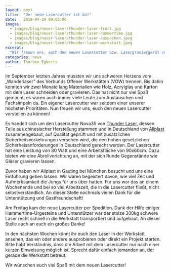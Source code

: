 ```yaml
---
layout: post
title:  "Der neue Lasercutter ist da!"
date:   2018-04-29 09:08:00
images:
  - images/blog/neuer-laser/thunder-laser-front.jpg
  - images/blog/neuer-laser/thunder-laser-hammertime.jpg
  - images/blog/neuer-laser/thunder-laser-auspacken.jpeg
  - images/blog/neuer-laser/thunder-laser-werkstatt.jpeg
excerpt:
  "Wir freuen uns, euch den neuen Lasercutter bzw. Lasergraviergerät vorstellen zu können. Es ist eines der wichtigsten Vorhaben für dieses Jahr."
categories: news
author: Thorben Egberts
---
```


Im September letzten Jahres mussten wir uns schweren Herzens vom „Wanderlaser” des Verbunds Offener Werkstätten (VOW) trennen. Bis dahin konnten wir zwei Monate lang Materialien wie Holz, Acrylglas und Karton mit dem Laser schneiden oder gravieren. Das hat nicht nur viel Spaß gemacht, es waren auch immer viele Leute zum Austauschen und Fachsimpeln da. Ein eigener Lasercutter war seitdem einer unserer höchsten Prioritäten. Nun freuen wir uns, euch den neuen Lasercutter vorstellen zu können!

Es handelt sich um den Lasercutter Nova35 von [Thunder Laser](http://www.thunderlaser.com/), dessen Teile aus chinesischer Herstellung stammen und in Deutschland von [Allplast](https://www.deinlasershop.de/) zusammengebaut, auf Qualität geprüft und mit zusätzlichen Sicherheitsvorkehrungen versehen wird, die den hohen gesetzlichen Sicherheisanforderungen in Deutschland gerecht werden. Der Lasercutter hat eine Leistung von 80 Watt und eine Arbeitsfläche von 90x60cm. Dazu bieten wir eine Abrollvorichtung an, mit der sich Runde Gegenstände wie Gläser gravieren lassen.

Zuvor haben wir Allplast in Gauting bei München besucht und uns eine Einführung geben lassen. Wir waren begeistert davon, wie viel Zeit und Aufmerksamkeit die Jungs für uns über hatten. Für uns war das an einem Wochenende und bei so viel Arbeitszeit, die in die Lasercutter fließt, nicht selbstverständlich. An dieser Stelle nochmals vielen Dank für die Unterstützung und Gastfreundschaft!

Am Freitag kam der neue Lasercutter per Spedition. Dank der Hilfe einiger Hammertime-Urgesteine und Unterstützer war der stolze 300kg schwere Laser recht schnell in die Werkstatt transportiert und aufgebaut. An dieser Stelle auch an euch ein großes Danke!

In den nächsten Wochen könnt ihr euch den Laser in der Werkstatt ansehen, das ein oder andere ausprobieren oder direkt ein Projekt starten. Bitte habt Verständnis, dass die Arbeit mit dem Lasercutter nur nach einer kurzen Einweisung möglich ist. Sprecht dafür einfach jemanden an, der gerade die Werkstatt betreut.

Wir wünschen euch viel Spaß mit dem neuen Lasercutter!
